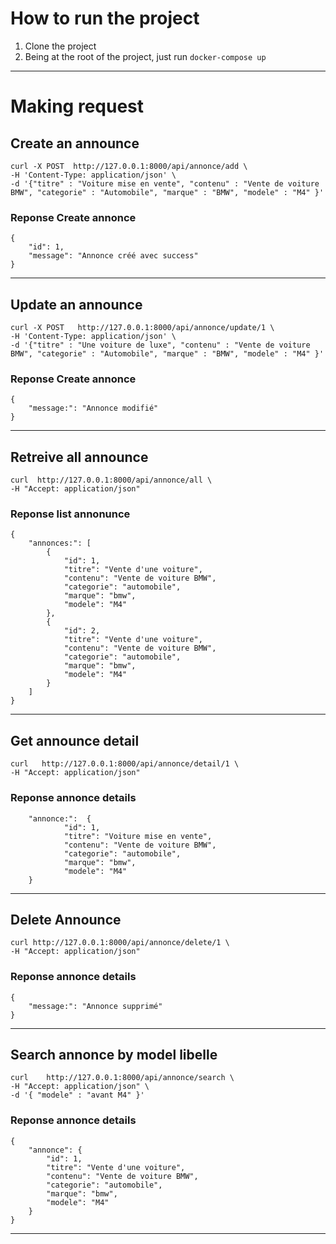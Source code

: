 # How to run the project
1. Clone the project  
2. Being at the root of the project, just run `docker-compose up`

***

# Making request
## Create an announce

````
curl -X POST  http://127.0.0.1:8000/api/annonce/add \
-H 'Content-Type: application/json' \
-d '{"titre" : "Voiture mise en vente", "contenu" : "Vente de voiture BMW", "categorie" : "Automobile", "marque" : "BMW", "modele" : "M4" }' 
````
### Reponse  Create annonce
````
{
    "id": 1,
    "message": "Annonce créé avec success"
}
```` 
***

## Update an announce

````
curl -X POST   http://127.0.0.1:8000/api/annonce/update/1 \
-H 'Content-Type: application/json' \
-d '{"titre" : "Une voiture de luxe", "contenu" : "Vente de voiture BMW", "categorie" : "Automobile", "marque" : "BMW", "modele" : "M4" }'
````
### Reponse  Create annonce
````
{
    "message:": "Annonce modifié"
}
```` 
***

## Retreive all announce

````
curl  http://127.0.0.1:8000/api/annonce/all \
-H "Accept: application/json"
````
### Reponse  list annonunce
````
{
    "annonces:": [
        {
            "id": 1,
            "titre": "Vente d'une voiture",
            "contenu": "Vente de voiture BMW",
            "categorie": "automobile",
            "marque": "bmw",
            "modele": "M4"
        },
        {
            "id": 2,
            "titre": "Vente d'une voiture",
            "contenu": "Vente de voiture BMW",
            "categorie": "automobile",
            "marque": "bmw",
            "modele": "M4"
        }
    ]
}
```` 
***

## Get announce detail

````
curl   http://127.0.0.1:8000/api/annonce/detail/1 \
-H "Accept: application/json"
````
### Reponse  annonce details
````
    "annonce:":  {
            "id": 1,
            "titre": "Voiture mise en vente",
            "contenu": "Vente de voiture BMW",
            "categorie": "automobile",
            "marque": "bmw",
            "modele": "M4"
    }
```` 
***


## Delete Announce

````
curl http://127.0.0.1:8000/api/annonce/delete/1 \
-H "Accept: application/json"
````
### Reponse  annonce details
````
{
    "message:": "Annonce supprimé"
}
```` 
***


## Search annonce by model libelle

````
curl    http://127.0.0.1:8000/api/annonce/search \
-H "Accept: application/json" \
-d '{ "modele" : "avant M4" }'
````
### Reponse  annonce details
````
{
    "annonce": {
        "id": 1,
        "titre": "Vente d'une voiture",
        "contenu": "Vente de voiture BMW",
        "categorie": "automobile",
        "marque": "bmw",
        "modele": "M4"
    }
}
```` 
***